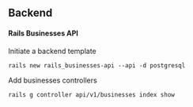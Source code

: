 ## Backend
#### Rails Businesses API

Initiate a backend template
```
rails new rails_businesses-api --api -d postgresql
```

Add businesses controllers
```
rails g controller api/v1/businesses index show
```

